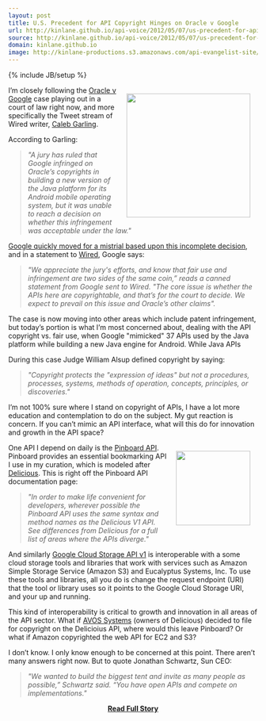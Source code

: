 ```yaml
---
layout: post
title: U.S. Precedent for API Copyright Hinges on Oracle v Google
url: http://kinlane.github.io/api-voice/2012/05/07/us-precedent-for-api-copyright-hinges-on-oracle-v-google/
source: http://kinlane.github.io/api-voice/2012/05/07/us-precedent-for-api-copyright-hinges-on-oracle-v-google/
domain: kinlane.github.io
image: http://kinlane-productions.s3.amazonaws.com/api-evangelist-site/blog/oraclevgoogle.png
---
```

{% include JB/setup %}<p><p><img style="padding: 15px;" src="http://kinlane-productions.s3.amazonaws.com/api-voice/oraclevgoogle/oraclevgoogle.png" alt="" width="250" align="right" /></p>
<p>I&rsquo;m closely following the <a title="Oracle v Google" href="http://www.wired.com/wiredenterprise/2012/05/judge-oracle-google/">Oracle v Google</a> case playing out in a court of law right now, and more specifically the Tweet stream of Wired writer, <a title="Caleb Garling" href="https://twitter.com/#!/calebgarling">Caleb Garling</a>.</p>
<p>According to Garling:</p>
<blockquote><em>"A jury has ruled that Google infringed on Oracle&rsquo;s copyrights in building a new version of the Java platform for its Android mobile operating system, but it was unable to reach a decision on whether this infringement was acceptable under the law."</em></blockquote>
<p><a title="Google quickly moved for a mistrial based upon this incomplete decision" href="http://www.wired.com/wiredenterprise/2012/05/oracle-google-verdict/">Google quickly moved for a mistrial based upon this incomplete decision</a>, and in a statement to <a title="Wired" href="http://www.wired.com/wiredenterprise/2012/05/judge-oracle-google/">Wired</a>, Google says:</p>
<blockquote><em>"We appreciate the jury's efforts, and know that fair use and infringement are two sides of the same coin,&rdquo; reads a canned statement from Google sent to Wired. "The core issue is whether the APIs here are copyrightable, and that&rsquo;s for the court to decide. We expect to prevail on this issue and Oracle&rsquo;s other claims".</em></blockquote>
<p>The case is now moving into other areas which include patent infringement, but today&rsquo;s portion is what I&rsquo;m most concerned about, dealing with the API copyright vs. fair use, when Google "mimicked" 37 APIs used by the Java platform while building a new Java engine for Android.  While Java APIs</p>
<p>During this case Judge William Alsup defined copyright by saying:</p>
<blockquote><em>"Copyright protects the "expression of ideas" but not a procedures, processes, systems, methods of operation, concepts, principles, or discoveries."</em></blockquote>
<p>I&rsquo;m not 100% sure where I stand on copyright of APIs, I have a lot more education and contemplation to do on the subject.   My gut reaction is concern.  If you can&rsquo;t mimic an API interface, what will this do for innovation and growth in the API space?</p>
<p><a title="PInboard API" href="http://pinboard.in/api/"><img style="padding: 15px;" src="http://kinlane-productions.s3.amazonaws.com/api-evangelist/pinboard/pinboard_in_blue.png" alt="" width="150" align="right" /></a></p>
<p>One API I depend on daily is the <a title="PInboard API" href="http://pinboard.in/api/">Pinboard API</a>.  Pinboard provides an essential bookmarking API I use in my curation, which is modeled after <a title="Delicious" href="http://delicious.com/">Delicious</a>.  This is right off the Pinboard API documentation page:</p>
<blockquote><em>"In order to make life convenient for developers, wherever possible the Pinboard API uses the same syntax and method names as the Delicious V1 API. See differences from Delicious for a full list of areas where the APIs diverge."</em></blockquote>
<p>And similarly <a href="https://developers.google.com/storage/docs/reference/v1/apiversion1">Google Cloud Storage API v1</a> is interoperable with a some cloud storage tools and libraries that work with services such as Amazon Simple Storage Service (Amazon S3) and Eucalyptus Systems, Inc. To use these tools and libraries, all you do is change the request endpoint (URI) that the tool or library uses so it points to the Google Cloud Storage URI, and your up and running.</p>
<p>This kind of interoperability is critical to growth and innovation in all areas of the API sector.  What if <a title="AVOS Systems" href="http://www.avos.com/">AVOS Systems</a> (owners of Delicious) decided to file for copyright on the Delicioius API, where would this leave Pinboard?  Or what if Amazon copyrighted the web API for EC2 and S3?</p>
<p>I don&rsquo;t know.  I only know enough to be concerned at this point.  There aren&rsquo;t many answers right now.  But to quote Jonathan Schwartz, Sun CEO:</p>
<blockquote><em>"We wanted to build the biggest tent and invite as many people as possible,&rdquo; Schwartz said. &ldquo;You have open APIs and compete on implementations."</em></blockquote></p>
<center><p><a href="http://kinlane.github.io/api-voice/2012/05/07/us-precedent-for-api-copyright-hinges-on-oracle-v-google/" style='padding:25px; font-sze:18px; font-weight: bold;'>Read Full Story</a></p></center>

